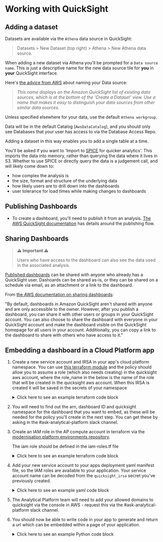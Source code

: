 # Working with QuickSight

## Adding a dataset

Datasets are available via the `Athena` data source in QuickSight:

> Datasets > New Dataset (top right) > Athena > New Athena data source.

When adding a new dataset via Athena you'll be prompted for a `Data source name`.
This is just a descriptive name for the new data source tile for **you** in **your** QuickSight interface.

Here's [the advice from AWS] about naming your Data source:

> _This name displays on the Amazon QuickSight list of existing data sources, which is at the bottom of the 'Create a Dataset' view.
> Use a name that makes it easy to distinguish your data sources from other similar data sources._

Unless specified elsewhere for your data, use the default `Athena workgroup`.

Data will be in the default Catalog (`AwsDataCatalog`), and you should only see Databases that your user has access to via the Database Access Repo.

Adding a dataset in this way enables you to add a single table at a time.

You'll be asked if you want to 'Import to [SPICE] for quicker analytics'.
This imports the data into memory, rather than querying the data where it lives in S3. Whether to use SPICE or directly query the data is a judgement call, and will likely come down to:

- how complex the analysis is
- the size, format and structure of the underlying data
- how likely users are to drill down into the dashboards
- user tolerance for load times while making changes to dashboards

## Publishing Dashboards

- To create a dashboard, you'll need to publish it from an analysis. 
[The AWS QuickSight documentation] has details around the publishing flow.

## Sharing Dashboards

>**⚠️ Important ⚠️**
> 
>Users who have access to the dashboard can also see the data used in the associated analysis.

[Published dashboards](#publishing-dashboards) can be shared with anyone who already has a QuickSight user. 
Dashoards can be shared as-is, or they can be shared on a schedule via email, as an attachment or a link to the dashboard.

From [the AWS documentation on sharing dashboards]:

"By default, dashboards in Amazon QuickSight aren't shared with anyone and are only accessible to the owner.
However, after you publish a dashboard, you can share it with other users or groups in your QuickSight account. 
You can also choose to share the dashboard with everyone in your QuickSight account and make the dashboard visible on the QuickSight homepage for all users in your account. 
Additionally, you can copy a link to the dashboard to share with others who have access to it."

## Embedding a dashboard in a Cloud Platform app

1. Create a new service account and IRSA in your app's cloud platform namespace. You can use [this terraform module](https://github.com/ministryofjustice/cloud-platform-terraform-irsa) and the policy should allow you to assume a role (which also needs creating) in the quicksight aws account, where the role_name in the below is the name of the role that will be created in the quicksight aws account. When this IRSA is created it will be saved in the secrets of your namespace

    <details>
    <summary>Click here to see an example terraform code block</summary>
    <pre>
    <code>
    module "quicksight_irsa" {
        source = "github.com/ministryofjustice/cloud-platform-terraform-irsa?ref=2.0.0"
        eks_cluster_name      = var.eks_cluster_name
        namespace             = var.namespace
        service_account_name  = "my-cp-app-quicksight"
        role_policy_arns = {
            quicksight = aws_iam_policy.my_cp_app_quicksight.arn
        }
        # Tags 
        business_unit          = var.business_unit
        application            = var.application
        is_production          = false
        environment_name       = var.environment
        team_name              = var.team_name
        infrastructure_support = "some-team-email@justice.gov.uk"
    }
    data "aws_iam_policy_document" "my_cp_app_quicksight" {
        statement {
            effect = "Allow"
            actions = [
                "sts:TagSession",
                "sts:AssumeRole"
            ]
            resources = [
                "arn:aws:iam::{account_id}:role/{role_name}"
            ]
        }
    }
    resource "aws_iam_policy" "my_cp_app_quicksight" {
        name   = "my-cp-app-quicksight"
        policy = data.aws_iam_policy_document.my_cp_app_quicksight.json
        tags = {
            business-unit          = var.business_unit
            application            = var.application
            is-production          = false
            environment-name       = var.environment
            owner                  = var.team_name
            infrastructure-support = "some-team-email@justice.gov.uk"
        }
    }
    resource "kubernetes_secret" "irsa" {
        metadata {
        name      = "quicksight-irsa-output"
        namespace = var.namespace
        }
        data = {
            role           = module.quicksight_irsa.role_name
            rolearn        = module.quicksight_irsa.role_arn
            serviceaccount = module.quicksight_irsa.service_account.name
        }
    }
    </code>
    </pre>
    </details>


2. You will need to find out the arn, dashboard ID and quicksight namespace for the dashboard that you want to embed, as these will be needed for the policy you'll create in the next step. You can get these by asking in the #ask-analytical-platform slack channel.

3. Create an IAM role in the AP compute account in terraform via the [modernisation platform environments repository](https://github.com/ministryofjustice/modernisation-platform-environments/tree/main/terraform/environments/analytical-platform-compute).

    The iam role should be defined in the iam-roles.tf file

    <details><summary>Click here to see an example terraform code block</summary>
    <pre>
    <code>
        ...
    </code>
    </pre>
    </details>


4. Add your new service account to your apps deployment yaml manifest file, so the IAM roles are available to your application. Your service account name can be decoded from the `quicksight_irsa` secret you've previously created.

    <details>
    <summary>Click here to see an example yaml code block</summary>
    <pre>
    <code>
    apiVersion: apps/v1
    kind: Deployment
    metadata:
        name: my-cp-app
    spec:
        replicas: 1
        selector:
        matchLabels:
            app: my-cp-app
        template:
        metadata:
            labels:
            app: my-cp-app
        spec:
            serviceAccountName: <serviceaccount>
            containers:
            - name: my-cp-app
            image: ${IMAGE_PATH}
            ports:
            - containerPort: 4567
    </code>
    </pre>
    </details>

5. The Analytical Platform team will need to add your allowed domains to quicksight via the console in AWS - request this via the #ask-analytical-platform slack channel.

6. You should now be able to write code in your app to generate and return a url which can be embedded within a page of your application. 
    <details>
    <summary>Click here to see an example Python code block</summary>

    ```python
    import logging
    import boto3
    from botocore.exceptions import ClientError
    from django.conf import settings


    def get_quicksight_client():
        sts = boto3.client("sts")
        role_response = sts.assume_role(
            RoleArn=settings.QUICKSIGHT_ROLE_ARN, RoleSessionName="quicksight"
        )["Credentials"]

        session = boto3.Session(
            aws_access_key_id=role_response["AccessKeyId"],
            aws_secret_access_key=role_response["SecretAccessKey"],
            aws_session_token=role_response["SessionToken"],
        )

        return session.client("quicksight")


    def generate_embed_url_for_anonymous_user() -> str | None:
        """
        Generates an embed URL for an anonymous user to access a QuickSight dashboard.

        Returns:
            str | None: The embed URL if successful, otherwise None.
        """
        quicksight_client = get_quicksight_client()
        try:
            response = quicksight_client.generate_embed_url_for_anonymous_user(
                AwsAccountId=settings.QUICKSIGHT_ACCOUNT_ID,
                Namespace=settings.QUICKSIGHT_NAMESPACE,
                AuthorizedResourceArns=[settings.QUICKSIGHT_METADATA_DASHBOARD_ARN],
                ExperienceConfiguration={
                    "Dashboard": {
                        "InitialDashboardId": settings.QUICKSIGHT_METADATA_DASHBOARD_ID
                    }
                },
                SessionLifetimeInMinutes=600,
            )

            return response["EmbedUrl"]

        except ClientError as e:
            logging.error(
                f"Failed to generate embed URL for anonymous user: {e.response['Error']['Message']}"
            )
            return None
    ```

    </details>

<!-- External links -->

[the advice from AWS]: https://docs.aws.amazon.com/quicksight/latest/user/create-a-data-source.html
[SPICE]: https://docs.aws.amazon.com/quicksight/latest/user/managing-spice-capacity.html
[AWS resources]: https://aws.amazon.com/quicksight/resources/
[AWS example analysis]: https://docs.aws.amazon.com/quicksight/latest/user/example-analysis.html
[The AWS QuickSight documentation]: https://docs.aws.amazon.com/quicksight/latest/user/creating-a-dashboard.html
[the AWS documentation on sharing dashboards]: https://docs.aws.amazon.com/quicksight/latest/user/sharing-a-dashboard.html